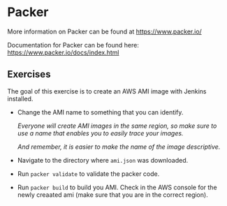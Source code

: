 
# Packer

More information on Packer can be found at https://www.packer.io/

Documentation for Packer can be found here: https://www.packer.io/docs/index.html

## Exercises

The goal of this exercise is to create an AWS AMI image with Jenkins installed.

- Change the AMI name to something that you can identify.

  *Everyone will create AMI images in the same region, so make sure to use a name
that enables you to easily trace your images.*

  *And remember, it is easier to make the name of the image descriptive.*

- Navigate to the directory where `ami.json` was downloaded.

- Run `packer validate` to validate the packer code.

- Run `packer build` to build you AMI. Check in the AWS console for the newly creaated  ami (make sure that you are in the correct region).

